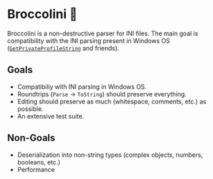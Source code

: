 # Broccolini 🥦
Broccolini is a non-destructive parser for INI files.
The main goal is compatibility with the INI parsing present in Windows OS ([`GetPrivateProfileString`] and friends).

## Goals
* Compatibiliy with INI parsing in Windows OS.
* Roundtrips (`Parse` -> `ToString`) should preserve everything.
* Editing should preserve as much (whitespace, comments, etc.) as possible.
* An extensive test suite.

## Non-Goals
* Deserialization into non-string types (complex objects, numbers, booleans, etc.)
* Performance


[`GetPrivateProfileString`]: https://docs.microsoft.com/en-us/windows/win32/api/winbase/nf-winbase-getprivateprofilestring
